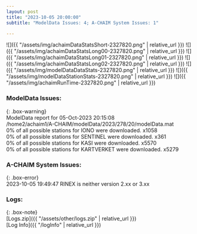 ```yaml
---
layout: post
title: "2023-10-05 20:00:00"
subtitle: "ModelData Issues: 4; A-CHAIM System Issues: 1"

---
```


![]({{ "/assets/img/achaimDataStatsShort-2327820.png" | relative_url }})
![]({{ "/assets/img/achaimDataStatsLong00-2327820.png" | relative_url }})
![]({{ "/assets/img/achaimDataStatsLong01-2327820.png" | relative_url }})
![]({{ "/assets/img/achaimDataStatsLong02-2327820.png" | relative_url }})
![]({{ "/assets/img/modelDataDataStats-2327820.png" | relative_url }})
![]({{ "/assets/img/modelDataStationStats-2327820.png" | relative_url }})
![]({{ "/assets/img/achaimRunTime-2327820.png" | relative_url }})


### ModelData Issues:  
  
{: .box-warning}  
 ModelData report for 05-Oct-2023 20:15:08   
 /home2/achaim1/A-CHAIM/modelData/2023/278/20/modelData.mat   
 0% of all possible stations for IONO were downloaded. x1058   
 0% of all possible stations for SENTINEL were downloaded. x361   
 0% of all possible stations for KASI were downloaded. x5570   
 0% of all possible stations for KARTVERKET were downloaded. x5279   
  
### A-CHAIM System Issues:  
  
{: .box-error}  
2023-10-05 19:49:47 RINEX is neither version 2.xx or 3.xx  

### Logs:  
  
{: .box-note}  
[Logs.zip]({{ "/assets/other/logs.zip" | relative_url }})  
[Log Info]({{ "/logInfo" | relative_url }})  
